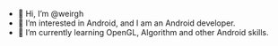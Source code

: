 - 👋 Hi, I’m @weirgh
- 👀 I’m interested in Android, and I am an Android developer.
- 🌱 I’m currently learning OpenGL, Algorithm and other Android skills.

<!---
weirgh/weirgh is a ✨ special ✨ repository because its `README.md` (this file) appears on your GitHub profile.
You can click the Preview link to take a look at your changes.
--->
